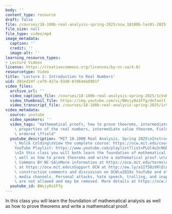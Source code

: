 ```yaml
---
body: ''
content_type: resource
draft: false
file: /courses/18-100b-real-analysis-spring-2025/ocw_18100b-lec01-2025feb04_360p_16_9.mp4
file_size: null
file_type: video/mp4
image_metadata:
  caption: ''
  credit: ''
  image-alt: ''
learning_resource_types:
- Lecture Videos
license: https://creativecommons.org/licenses/by-nc-sa/4.0/
resourcetype: Video
title: 'Lecture 1: Introduction to Real Numbers'
uid: d81ed24f-cef0-427a-93d0-67d64da0981f
video_files:
  archive_url: ''
  video_captions_file: /courses/18-100b-real-analysis-spring-2025/1cVuMxMtBLuMpo84NWMXD5PY_3Ca677-j_transcript.webvtt
  video_thumbnail_file: https://img.youtube.com/vi/BWvjy0a1Ffg/default.jpg
  video_transcript_file: /courses/18-100b-real-analysis-spring-2025/1cVuMxMtBLuMpo84NWMXD5PY_3Ca677-j_transcript.pdf
video_metadata:
  source: youtube
  video_speakers: ''
  video_tags: "mathematical proofs, how to prove theorems, intermediate value theorem,\
    \ properties of the real numbers, intermediate value theorem, Field, ordered set,\
    \ ordered \ffield"
  youtube_description: "MIT 18.100B Real Analysis, Spring 2025\nInstructor: Tobias\
    \ Holck Colding\nView the complete course: https://ocw.mit.edu/courses/18-100b-real-analysis-spring-2025/\n\
    YouTube Playlist: https://www.youtube.com/playlist?list=PLUl4u3cNGP62Ie7F_tTAhhXoX5_Cl8meG\n\
    \nIn this class you will both learn the foundation of mathematical analysis as\
    \ well as how to prove theorems and write a mathematical proof.\n\nLicense: Creative\
    \ Commons BY-NC-SA\nMore information at https://ocw.mit.edu/terms\nMore courses\
    \ at https://ocw.mit.edu\nSupport OCW at http://ow.ly/a1If50zVRlQ\n\nWe encourage\
    \ constructive comments and discussion on OCW\u2019s YouTube and other social\
    \ media channels. Personal attacks, hate speech, trolling, and inappropriate comments\
    \ are not allowed and may be removed. More details at https://ocw.mit.edu/comments.\n"
  youtube_id: BWvjy0a1Ffg
---
```

In this class you will learn the foundation of mathematical analysis as well as how to prove theorems and write a mathematical proof.